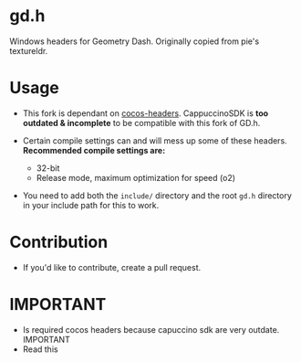 # gd.h

Windows headers for Geometry Dash. Originally copied from pie's textureldr.

# Usage

 * This fork is dependant on [cocos-headers](https://github.com/HJfod/cocos-headers). CappuccinoSDK is **too outdated & incomplete** to be compatible with this fork of GD.h.

 * Certain compile settings can and will mess up some of these headers. **Recommended compile settings are:** 
    - 32-bit
    - Release mode, maximum optimization for speed (o2)

 * You need to add both the `include/` directory and the root `gd.h` directory in your include path for this to work.

# Contribution

 * If you'd like to contribute, create a pull request.

# IMPORTANT
  * Is required cocos headers because capuccino sdk are very outdate. IMPORTANT
  * Read this
